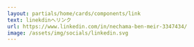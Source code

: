 ```yaml
---
layout: partials/home/cards/components/link
text: linekdinへリンク 
url: https://www.linkedin.com/in/nechama-ben-meir-3347434/
image: /assets/img/socials/linkedin.svg
---
```

